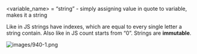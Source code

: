 <variable_name> = “string” - simply assigning value in quote to variable, makes it a string  
  
Like in JS strings have indexes, which are equal to every single letter a string contain. Also like in JS count starts from “0”. Strings are **immutable**.  
  
![images/940-1.png](images/940-1.png)
